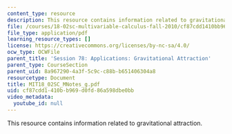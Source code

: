 ```yaml
---
content_type: resource
description: This resource contains information related to gravitational attraction.
file: /courses/18-02sc-multivariable-calculus-fall-2010/cf87cdd1410bb969d0fd86a598dbe0bb_MIT18_02SC_MNotes_g.pdf
file_type: application/pdf
learning_resource_types: []
license: https://creativecommons.org/licenses/by-nc-sa/4.0/
ocw_type: OCWFile
parent_title: 'Session 78: Applications: Gravitational Attraction'
parent_type: CourseSection
parent_uid: 8a967290-4a3f-5c9c-c88b-b651406304a8
resourcetype: Document
title: MIT18_02SC_MNotes_g.pdf
uid: cf87cdd1-410b-b969-d0fd-86a598dbe0bb
video_metadata:
  youtube_id: null
---
```

This resource contains information related to gravitational attraction.
